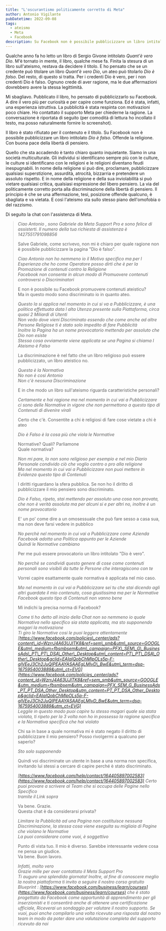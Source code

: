 ```yaml
---
title: "L'oscurantismo politicamente corretto di Meta"
author: Antonio Vigilante
pubDatetime: 2022-09-08
tags: 
  - ateismo
  - Meta
  - Facebook
description: Su Facebook non è possibile pubblicizzare un libro intitolato "Dio è falso".
---
```


Qualche anno fa ho letto un libro di Sergio Givone intitolato _Quant'è vero Dio_. M'è tornato in mente, il libro, qualche mese fa. Finita la stesura di un libro sull'ateismo, restava da decidere il titolo. E ho pensato che se un credente può titolare un libro _Quant'è vero Dio_, un ateo può titolarlo _Dio è falso_. Del resto, di questo si tratta. Per i credenti Dio è vero, per i non credenti Dio è falso. Ognuno crede di aver ragione, ma le due affermazioni dovrebbero avere la stessa legittimità.

Mi sbagliavo. Pubblicato il libro, ho pensato di pubblicizzarlo su Facebook. A dire il vero più per curiosità e per capire come funziona. Ed è stata, infatti, una esperienza istruttiva. La pubblicità è stata respinta con motivazioni poco chiare. Ho contattato il supporto Meta per chiederne la ragione. La conversazione è riportata di seguito (per comodità di lettura ho incollato il testo, ma posso naturalmente fornire lo screenshot).

Il libro è stato rifiutato per il contenuto e il titolo. Su Facebook non è possibile pubblicizzare un libro intitolato _Dio è falso_. Offende la religione. Con buona pace della libertà di pensiero.

Quello che sta accadendo è tanto chiaro quanto inquietante. Siamo in una società multiculturale. Gli individui si identificano sempre più con le culture, le culture si identificano con le religioni e le religioni diventano feudi inespugnabili. In nome della religione si può dire, proclamare, pubblicizzare qualsiasi superstizione, assurdità, atrocità, bizzarria e pretendere un assoluto rispetto. E in nome della religione e della sua inviolabilità si può vietare qualsiasi critica, qualsiasi espressione del libero pensiero. La via del politicamente corretto porta alla discriminazione della libertà di pensiero. Il principio è che se una affermazione, tesi, posizione offende qualcuno, è sbagliata e va vietata. E così l'ateismo sta sullo stesso piano dell'omofobia o del razzismo.

Di seguito la chat con l'assistenza di Meta.

> _Ciao Antonio , sono Gabriele da Meta Support Pro e sono felice di assisterti. Il numero della tua richiesta di assistenza è 1427551791098856_
> 
> Salve Gabriele, come scrivevo, non mi è chiaro per quale ragione non è possibile pubblicizzare la pagina "Dio è falso".  
> 
> _Ciao Antonio non ho nemmeno io il Motivo specifico ma per l Esperienza che ho come Operatore posso dirti che è per la Promozione di contenuti contro la Religione  
> Facebook non consente in alcun modo di Promuovere contenuti controversi o Discriminatori_
> 
> E non è possibile su Facebook promuovere contenuti ateisticu?  
> Ma in questo modo sono discriminato io in quanto ateo.
> 
> _Questo la si applica nel momento in cui si va a Pubblicizzare, è una politica effettuata data l alta Utenza presente sulla Piattaforma, circa quasi 2 Miliardi di Utenti  
> Non vedo dove vieni Discriminato essendo che come anche ad altre Persone Religiose ti è stato solo impedito di fare Pubblicità  
> Inoltre la Pagina ha un nome provocatorio mettendo per assoluto che Dio non esiste  
> Stessa cosa ovviamente viene applicata se una Pagina si chiama l Ateismo è Falso_
> 
> La discriminazione è nel fatto che un libro religioso può essere pubblicizzato, un libro ateistico no.
> 
> _Questa è la Normativa  
> No non è cosi Antonio  
> Non c'è nessuna Discriminazione_
> 
> E in che modo un libro sull'ateismo riguarda caratteristiche personali?
> 
> _Certamente e hai ragione ma nel momento in cui vai a Pubblicizzare ci sono delle Normative in vigore che non permettono a questo tipo di Contenuti di divenire virali_
> 
> Certo che c'è. Consentite a chi è religiosi di fare cose vietate a chi è ateo
> 
> _Dio è Falso è la cosa più che viola le Normative_
> 
> Normative? Quali? Parliamone  
> Quale normativa?
> 
> _Non mi pare, Io non sono religioso per esempio e nel mio Diario Personale condivido ciò che voglio contro o pro alla religione  
> Ma nel momento in cui vai a Pubblicizzare non puoi mettere in Evidenza questo tipo di Contenuti_
> 
> I diritti riguardano la sfera pubblica. Se non ho il diritto di pubblicizzare il mio pensiero sono discriminato.
> 
> _Dio è Falso, ripeto, stai mettendo per assoluto una cosa non provata, che non è verità assoluta ma per alcuni si e per altri no, inoltre è un nome provocatorio_
> 
> E' un po' come dire a un omosessuale che può fare sesso a casa sua, ma non deve farsi vedere in pubblico
> 
> _No perchè nel momento in cui vai a Pubblicizzare come Azienda Facebook adotta una Politica appunto per le Aziende  
> Quindi le Normative cambiano_
> 
> Per me può essere provocatorio un libro intitolato "Dio è vero".
> 
> _No perchè se condividi questo genere di cose come contenuti personali sono visibili da tutte le Persone che interagiscono con te_
> 
> Vorrei capire esattamente quale normativa è applicata nel mio caso.
> 
> _Ma nel momento in cui vai a Pubblicizzare sei tu che stai dicendo agli altri guardate il mio contenuto, cosa giustissima ma per le Normative Facebook questo tipo di Contenuti non vanno bene_
> 
> Mi indichi la precisa norma di Facebook?
> 
> _Come ti ho detto all inizio della Chat non so nemmeno io quale Normativa nello specifico sia stata applicata, ma sto supponendo magari la motivazione  
> Ti giro le Normative cosi le puoi leggere attentamente  
> [https://www.facebook.com/policies\_center/ads?content\_id=WzrrJ4A63UJlTK8&ref=sem\_smb&utm\_source=GOOGLE&utm\_medium=fbsmbsem&utm\_campaign=PFX\_SEM\_G\_BusinessAds\_PT\_PT\_DSA\_Other\_Desktop&utm\_content=PT\_PT\_DSA\_Other\_Desktop&gclid=EAIaIQobChMIpOLs5p-F-gIVEeJ3Ch2JuQIPEAAYASAAEgLMIvD\_BwE&utm\_term=dsa-1675954003889&utm\_ct=EVG](https://www.facebook.com/policies_center/ads?content_id=WzrrJ4A63UJlTK8&ref=sem_smb&utm_source=GOOGLE&utm_medium=fbsmbsem&utm_campaign=PFX_SEM_G_BusinessAds_PT_PT_DSA_Other_Desktop&utm_content=PT_PT_DSA_Other_Desktop&gclid=EAIaIQobChMIpOLs5p-F-gIVEeJ3Ch2JuQIPEAAYASAAEgLMIvD_BwE&utm_term=dsa-1675954003889&utm_ct=EVG)  
> Leggile in questo modo puoi capire tu stesso magari quale sia stata violata, ti ripeto per la 3 volta non ho in possesso la ragione specifica e la Normativa specifica che hai violato_
> 
> Chi sa in base a quale normativa mi è stato negato il diritto di pubblicizzare il mio pensiero? Posso rivolgermi a qualcuno per saperlo?
> 
> _Sto solo supponendo_
> 
> Quindi voi discriminate un utente in base a una norma non specifica, invitando lui stessi a cercare di capire perché è stato discriminato.
> 
> _[https://www.facebook.com/help/contact/164405897002583](https://www.facebook.com/help/contact/164405897002583) Certo puoi provare a scrivere al Team che si occupa delle Pagine nello Specifico  
> tramite il Link sopra_
> 
> Va bene. Grazie.  
> Questa chat è da considerarsi privata?
> 
> _Limitare la Pubblicità ad una Pagina non costituisce nessuna Discriminazione, la stessa cosa viene eseguita su migliaia di Pagine che violano le Normative  
> La puoi considerare come vuoi, è soggettivo_
> 
> Punto di vista tuo. Il mio è diverso. Sarebbe interessante vedere cosa ne pensa un giudice.  
> Va bene. Buon lavoro.
> 
> _Infatti, molto vero  
> Grazie mille per aver contattato il Meta Support Pro  
> Ti auguro una splendida giornata! Inoltre, al fine di conoscere meglio la nostra piattaforma ti invito a seguire il nostro corso gratuito Blueprint : [https://www.facebook.com/business/learn/courses](https://www.facebook.com/business/learn/courses) che è stato progettato da Facebook come opportunità di apprendimento per gli inserzionisti e ti consentirà anche di ottenere una certificazione ufficiale, Riceverai un sondaggio per valutare il nostro supporto. Se vuoi, puoi anche compilarlo una volta ricevuta una risposta dal nostro team in modo da poter dare una valutazione completa del supporto ricevuto da noi_  
>   
>   
>   
>
